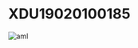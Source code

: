 # XDU19020100185

![aml](https://img03.sogoucdn.com/app/a/100520146/61951060218ac8426bbd39cb4d3e1bfc)
